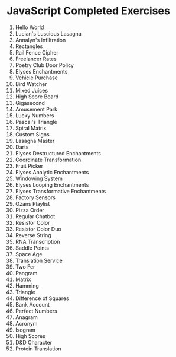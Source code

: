 # JavaScript Completed Exercises
1. Hello World
2. Lucian's Luscious Lasagna
3. Annalyn's Infiltration
4. Rectangles
5. Rail Fence Cipher
6. Freelancer Rates
7. Poetry Club Door Policy
8. Elyses Enchantments
9. Vehicle Purchase
10. Bird Watcher
11. Mixed Juices
12. High Score Board
13. Gigasecond
14. Amusement Park
15. Lucky Numbers
16. Pascal's Triangle
17. Spiral Matrix
18. Custom Signs
19. Lasagna Master
20. Darts
21. Elyses Destructured Enchantments
22. Coordinate Transformation
23. Fruit Picker
24. Elyses Analytic Enchantments
25. Windowing System
26. Elyses Looping Enchantments
27. Elyses Transformative Enchantments
28. Factory Sensors
29. Ozans Playlist
30. Pizza Order
31. Regular Chatbot
32. Resistor Color
33. Resistor Color Duo
34. Reverse String
35. RNA Transcription
36. Saddle Points
37. Space Age
38. Translation Service
39. Two Fer
40. Pangram
41. Matrix
42. Hamming
43. Triangle
44. Difference of Squares
45. Bank Account
46. Perfect Numbers
47. Anagram
48. Acronym
49. Isogram
50. High Scores
51. D&D Character
52. Protein Translation